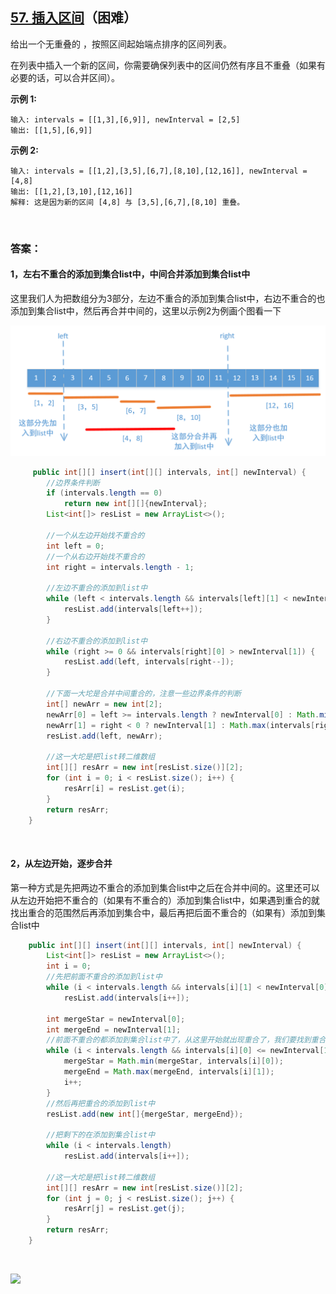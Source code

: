 ## [57. 插入区间](https://leetcode-cn.com/problems/insert-interval/)（困难）

给出一个无重叠的 ，按照区间起始端点排序的区间列表。

在列表中插入一个新的区间，你需要确保列表中的区间仍然有序且不重叠（如果有必要的话，可以合并区间）。

**示例 1:**

```
输入: intervals = [[1,3],[6,9]], newInterval = [2,5]
输出: [[1,5],[6,9]]
```

**示例 2:**

```
输入: intervals = [[1,2],[3,5],[6,7],[8,10],[12,16]], newInterval = [4,8]
输出: [[1,2],[3,10],[12,16]]
解释: 这是因为新的区间 [4,8] 与 [3,5],[6,7],[8,10] 重叠。
```

<br>

### 答案：

#### 1，左右不重合的添加到集合list中，中间合并添加到集合list中

这里我们人为把数组分为3部分，左边不重合的添加到集合list中，右边不重合的也添加到集合list中，然后再合并中间的，这里以示例2为例画个图看一下

![](https://raw.githubusercontent.com/sdwwld/algorithms/master/img/leetcode/0057/1604454534-aFstvJ-image.png)

```java
     public int[][] insert(int[][] intervals, int[] newInterval) {
        //边界条件判断
        if (intervals.length == 0)
            return new int[][]{newInterval};
        List<int[]> resList = new ArrayList<>();

        //一个从左边开始找不重合的
        int left = 0;
        //一个从右边开始找不重合的
        int right = intervals.length - 1;

        //左边不重合的添加到list中
        while (left < intervals.length && intervals[left][1] < newInterval[0]) {
            resList.add(intervals[left++]);
        }

        //右边不重合的添加到list中
        while (right >= 0 && intervals[right][0] > newInterval[1]) {
            resList.add(left, intervals[right--]);
        }

        //下面一大坨是合并中间重合的，注意一些边界条件的判断
        int[] newArr = new int[2];
        newArr[0] = left >= intervals.length ? newInterval[0] : Math.min(intervals[left][0], newInterval[0]);
        newArr[1] = right < 0 ? newInterval[1] : Math.max(intervals[right][1], newInterval[1]);
        resList.add(left, newArr);

        //这一大坨是把list转二维数组
        int[][] resArr = new int[resList.size()][2];
        for (int i = 0; i < resList.size(); i++) {
            resArr[i] = resList.get(i);
        }
        return resArr;
    }
```

<br>

#### 2，从左边开始，逐步合并

第一种方式是先把两边不重合的添加到集合list中之后在合并中间的。这里还可以从左边开始把不重合的（如果有不重合的）添加到集合list中，如果遇到重合的就找出重合的范围然后再添加到集合中，最后再把后面不重合的（如果有）添加到集合list中

```java
    public int[][] insert(int[][] intervals, int[] newInterval) {
        List<int[]> resList = new ArrayList<>();
        int i = 0;
        //先把前面不重合的添加到list中
        while (i < intervals.length && intervals[i][1] < newInterval[0])
            resList.add(intervals[i++]);

        int mergeStar = newInterval[0];
        int mergeEnd = newInterval[1];
        //前面不重合的都添加到集合list中了，从这里开始就出现重合了，我们要找到重合的开始和结束值
        while (i < intervals.length && intervals[i][0] <= newInterval[1]) {
            mergeStar = Math.min(mergeStar, intervals[i][0]);
            mergeEnd = Math.max(mergeEnd, intervals[i][1]);
            i++;
        }
        //然后再把重合的添加到list中
        resList.add(new int[]{mergeStar, mergeEnd});

        //把剩下的在添加到集合list中
        while (i < intervals.length)
            resList.add(intervals[i++]);

        //这一大坨是把list转二维数组
        int[][] resArr = new int[resList.size()][2];
        for (int j = 0; j < resList.size(); j++) {
            resArr[j] = resList.get(j);
        }
        return resArr;
    }
```

<br>





![](https://img-blog.csdnimg.cn/20200807155236311.png)

